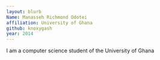 ```yaml
---
layout: blurb
Name: Manasseh Richmond Odotei
affiliation: University of Ghana
github: knoxygash
year: 2014
---
```

I am a computer science student of the University of Ghana



